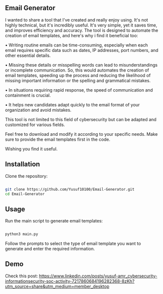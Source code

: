 ## Email Generator

I wanted to share a tool that I've created and really enjoy using. It's not highly technical, but it's incredibly useful. It's very simple, yet it saves time, and improves efficiency and accuracy. The tool is designed to automate the creation of email templates, and here's why i find it beneficial too:

• Writing routine emails can be time-consuming, especially when each email requires specific data such as dates, IP addresses, port numbers, and other essential details.

• Missing these details or misspelling words can lead to misunderstandings or incomplete communication. So, this would automates the creation of email templates, speeding up the process and reducing the likelihood of missing important information or the spelling and grammatical mistakes.

• In situations requiring rapid response, the speed of communication and containment is crucial.

• It helps new candidates adapt quickly to the email format of your organization and avoid mistakes.

This tool is not limited to this field of cybersecurity but can be adapted and customized for various fields. 

Feel free to download and modify it according to your specific needs. Make sure to provide the email templates first in the code.

Wishing you find it useful.

## Installation

Clone the repository:

```bash

git clone https://github.com/Yusuf10100/Email-Generator.git
cd Email-Generator
```
## Usage

Run the main script to generate email templates:

```bash

python3 main.py
```
Follow the prompts to select the type of email template you want to generate and enter the required information.

## Demo
Check this post: https://www.linkedin.com/posts/yusuf-amr_cybersecurity-informationsecurity-soc-activity-7217860684196282368-8zKh?utm_source=share&utm_medium=member_desktop
